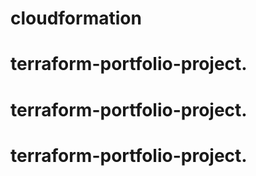 # cloudformation
# terraform-portfolio-project.
# terraform-portfolio-project.
# terraform-portfolio-project.
